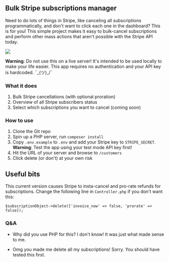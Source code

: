 ## Bulk Stripe subscriptions manager

Need to do lots of things in Stripe, like canceling all subscriptions programmatically, and don't want to click each one in the dashboard? This is for you! This simple project makes it easy to bulk-cancel subscriptions and perform other mass actions that aren't possible with the Stripe API today.

![](https://i.imgur.com/suW5bj5.png)

**Warning**: Do not use this on a live server! It's intended to be used locally to make your life easier. This app requires no authentication and your API key is hardcoded. ¯\_(ツ)_/¯ 

### What it does
1. Bulk Stripe cancellations (with optional proration)
2. Overview of all Stripe subscribers status
3. Select which subscriptions you want to cancel (coming soon)

### How to use

1. Clone the Git repo
2. Spin up a PHP server, run `composer install`
3. Copy `.env.example` to `.env` and add your Stripe key to `STRIPE_SECRET`. **Warning**: Test the app using your test mode API key first! 
4. Hit the URL of your server and browse to `/customers`
5. Click delete (or don't) at your own risk

## Useful bits
This current version causes Stripe to insta-cancel and pro-rate refunds for subscriptions. Change the following line in `Controller.php` if you don't want this:

`$subscriptionObject->delete(['invoice_now' => false, 'prorate' => false]);`

### Q&A 

- Why did you use PHP for this?
I don't know! It was just what made sense to me.

- Omg you made me delete all my subscriptions!
Sorry. You should have tested this first. 
